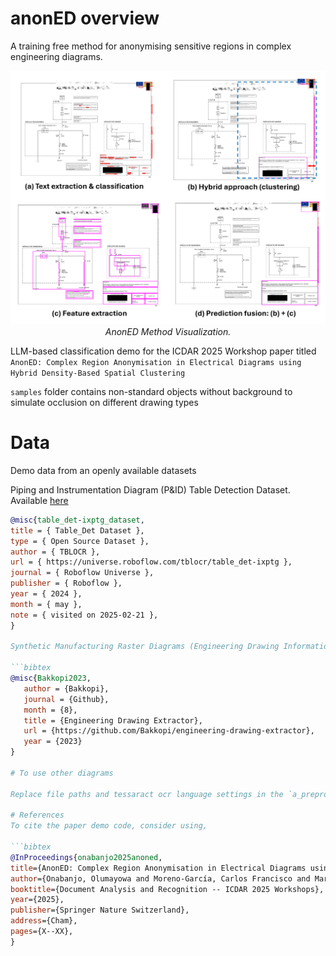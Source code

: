 # anonED overview
A training free method for anonymising sensitive regions in complex engineering diagrams.

<p align="center">
  <img src="figures/anonED_no_training.png" width="1080" title="AnonED Method Visualization" alt="AnonED Method Visualization"/>  
<i>AnonED Method Visualization.</i>
</p>

LLM-based classification demo for the ICDAR 2025 Workshop paper titled `AnonED: Complex Region Anonymisation in Electrical Diagrams using Hybrid Density-Based Spatial Clustering`

`samples` folder contains non-standard objects without background to simulate occlusion on different drawing types

# Data
Demo data from an openly available datasets

Piping and Instrumentation Diagram (P&ID) Table Detection Dataset. Available [here](https://universe.roboflow.com/tblocr/table_det-ixptg)

```bibtex
@misc{table_det-ixptg_dataset,
title = { Table_Det Dataset },
type = { Open Source Dataset },
author = { TBLOCR },
url = { https://universe.roboflow.com/tblocr/table_det-ixptg },
journal = { Roboflow Universe },
publisher = { Roboflow },
year = { 2024 },
month = { may },
note = { visited on 2025-02-21 },
}

Synthetic Manufacturing Raster Diagrams (Engineering Drawing Information Extractor). Available [here](https://github.com/Bakkopi/engineering-drawing-extractor)

```bibtex
@misc{Bakkopi2023,
   author = {Bakkopi},
   journal = {Github},
   month = {8},
   title = {Engineering Drawing Extractor},
   url = {https://github.com/Bakkopi/engineering-drawing-extractor},
   year = {2023}
}

# To use other diagrams

Replace file paths and tessaract ocr language settings in the `a_preprocessing.py` and `b_text_extraction.py` notebook

# References
To cite the paper demo code, consider using,

```bibtex
@InProceedings{onabanjo2025anoned,
title={AnonED: Complex Region Anonymisation in Electrical Diagrams using Hybrid Density-Based Spatial Clustering},
author={Onabanjo, Olumayowa and Moreno-García, Carlos Francisco and Martinez-Huerta, Gemma and Díaz Piloñeta, Marina and Ortega-Fernández, Francisco},
booktitle={Document Analysis and Recognition -- ICDAR 2025 Workshops},
year={2025},
publisher={Springer Nature Switzerland},
address={Cham},
pages={X--XX},
}
